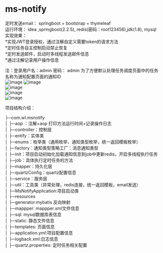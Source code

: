 # ms-notify
定时发送email： springboot + bootstrap + thymeleaf    
运行环境： idea ,springboot(2.2.5), redis(密码：root123456),jdk(1.8), mysql     
实现效果：  
*实现JWT登录授权，通过注解自定义需要token的请求方法  
*定时任务自主控制启动禁止恢复  
*定时发送邮件，启动时多线程发送邮件信息  
*通过注解记录用户操作信息   

注：登录用户名：admin  密码： admin  为了方便默认处理任务调度页面中的任务名称为通知配置页面的通知ID     
![image](https://github.com/wlonghui/ms-notify/blob/master/src/main/resources/static/img/msn00.PNG) 
![image](https://github.com/wlonghui/ms-notify/blob/master/src/main/resources/static/img/msn01.png)  
![image](https://github.com/wlonghui/ms-notify/blob/master/src/main/resources/static/img/msn02.png)  
![image](https://github.com/wlonghui/ms-notify/blob/master/src/main/resources/static/img/msn03.png)  
![image](https://github.com/wlonghui/ms-notify/blob/master/src/main/resources/static/img/msn04.png)  

项目结构介绍：  

  ├─com.wl.msnotify    
  │      ├─aop ：注解+aop  打印方法运行时间+记录操作日志    
  │      ├─controller：控制层        
  │      ├─entify：实体类       
  │      ├─enums：枚举类（通用枚举，通知类型枚举，统一返回模板枚举）    
  │      ├─factory：通知类型策略工厂：消息通知类型     
  │      ├─init：项目启动初始化加载通知信息到job中更新redis，开启多线程执行任务      
  │      ├─job：具体执行定时任务的方法      
  │      ├─mapper：持久化层      
  │      ├─quartzConfig：quartz配置信息    
  │      ├─service：服务层     
  │      ├─util：工具类（异常处理，redis连接，统一返回模板，email发送）    
  │      ├─MsNotifyApplication:项目启动类     
  │
  ├─resources   
  │      ├─generator:mybatis 反向映射     
  │      ├─mappper: mappper.xml文件信息        
  │      ├─sql: mysql数据库表信息       
  │      ├─static: 静态文件信息         
  │      ├─templates: 页面信息      
  │      ├─application.yml:项目配置信息    
  │      ├─logback.xml:日志信息     
  │      ├─quartz.properties: 定时任务相关配置    
